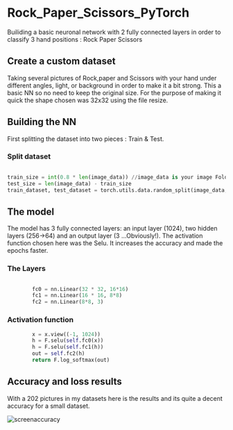 # Rock_Paper_Scissors_PyTorch
Builiding a basic neuronal network with 2 fully connected layers in order to classify 3 hand positions : Rock Paper Scissors
## Create a custom dataset
Taking several pictures of Rock,paper and Scissors with your hand under different angles, light, or background in order to make it a bit strong.
This a basic NN so no need to keep the original size. For the purpose of making it quick the shape chosen was 32x32 using the file resize.

## Building the NN
First splitting the dataset into two pieces : Train & Test.
### Split dataset

```python

train_size = int(0.8 * len(image_data)) //image_data is your image Folder
test_size = len(image_data) - train_size
train_dataset, test_dataset = torch.utils.data.random_split(image_data, [train_size, test_size])

```
## The model
The model has 3 fully connected layers: an input layer (1024), two hidden layers (256->64) and an output layer (3 ...Obviously!).
The activation function chosen here was the Selu. It increases the accuracy and made the epochs faster.
### The Layers
```python

        fc0 = nn.Linear(32 * 32, 16*16)
        fc1 = nn.Linear(16 * 16, 8*8)
        fc2 = nn.Linear(8*8, 3)
```
### Activation function
```python
        x = x.view((-1, 1024))
        h = F.selu(self.fc0(x))
        h = F.selu(self.fc1(h))
        out = self.fc2(h)
        return F.log_softmax(out) 
  ```

## Accuracy and loss results
With a 202 pictures in my datasets here is the results and its quite a decent accuracy for a small dataset. 

![screenaccuracy](https://user-images.githubusercontent.com/45148200/49187963-6c5dc380-f369-11e8-8522-34c4e09b7c17.PNG)
